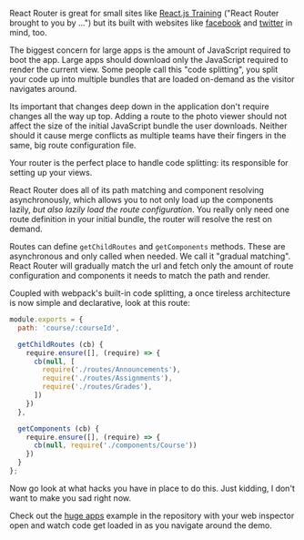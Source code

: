 React Router is great for small sites like [React.js
Training][shameless] ("React Router brought to you by ...") but its
built with websites like [facebook][fb] and [twitter][t] in mind, too.

The biggest concern for large apps is the amount of JavaScript required
to boot the app. Large apps should download only the JavaScript required
to render the current view. Some people call this "code splitting", you
split your code up into multiple bundles that are loaded on-demand as
the visitor navigates around.

Its important that changes deep down in the application don't require
changes all the way up top. Adding a route to the photo viewer should
not affect the size of the initial JavaScript bundle the user downloads.
Neither should it cause merge conflicts as multiple teams have their
fingers in the same, big route configuration file.

Your router is the perfect place to handle code splitting: its
responsible for setting up your views.

React Router does all of its path matching and component resolving
asynchronously, which allows you to not only load up the components
lazily, *but also lazily load the route configuration*. You really only
need one route definition in your initial bundle, the router will
resolve the rest on demand.

Routes can define `getChildRoutes` and `getComponents` methods. These
are asynchronous and only called when needed. We call it "gradual
matching". React Router will gradually match the url and fetch only the
amount of route configuration and components it needs to match the path
and render.

Coupled with webpack's built-in code splitting, a once tireless
architecture is now simple and declarative, look at this
route:

```js
module.exports = {
  path: 'course/:courseId',

  getChildRoutes (cb) {
    require.ensure([], (require) => {
      cb(null, [
        require('./routes/Announcements'),
        require('./routes/Assignments'),
        require('./routes/Grades'),
      ])
    })
  },

  getComponents (cb) {
    require.ensure([], (require) => {
      cb(null, require('./components/Course'))
    })
  }
};
```

Now go look at what hacks you have in place to do this. Just kidding, I
don't want to make you sad right now.

Check out the [huge apps][huge] example in the repository with your web
inspector open and watch code get loaded in as you navigate around the
demo.

  [shameless]:https://reactjs-training.com
  [fb]:http://facebook.com
  [t]:http://twitter.com
  [huge]:#TODO

